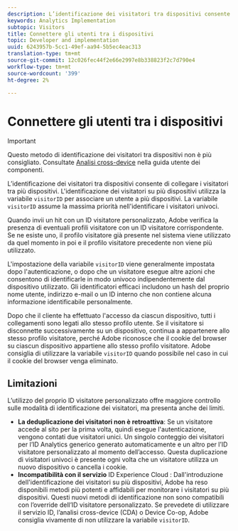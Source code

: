 ```yaml
---
description: L’identificazione dei visitatori tra dispositivi consente di collegare i visitatori tra più dispositivi. L’identificazione dei visitatori su più dispositivi utilizza la variabile ID visitatore, s.visitorID, per associare un utente a più dispositivi.
keywords: Analytics Implementation
subtopic: Visitors
title: Connettere gli utenti tra i dispositivi
topic: Developer and implementation
uuid: 6243957b-5cc1-49ef-aa94-5b5ec4eac313
translation-type: tm+mt
source-git-commit: 12c026fec44f2e66e2997e8b338823f2c7d790e4
workflow-type: tm+mt
source-wordcount: '399'
ht-degree: 2%

---
```



# Connettere gli utenti tra i dispositivi

>[!IMPORTANT]
>
>Questo metodo di identificazione dei visitatori tra dispositivi non è più consigliato. Consultate [Analisi cross-device](/help/components/cda/overview.md) nella guida utente dei componenti.

L’identificazione dei visitatori tra dispositivi consente di collegare i visitatori tra più dispositivi. L&#39;identificazione dei visitatori su più dispositivi utilizza la variabile `visitorID` per associare un utente a più dispositivi. La variabile `visitorID` assume la massima priorità nell&#39;identificare i visitatori univoci.

Quando invii un hit con un ID visitatore personalizzato,  Adobe verifica la presenza di eventuali profili visitatore con un ID visitatore corrispondente. Se ne esiste uno, il profilo visitatore già presente nel sistema viene utilizzato da quel momento in poi e il profilo visitatore precedente non viene più utilizzato.

L&#39;impostazione della variabile `visitorID` viene generalmente impostata dopo l&#39;autenticazione, o dopo che un visitatore esegue altre azioni che consentono di identificarle in modo univoco indipendentemente dal dispositivo utilizzato. Gli identificatori efficaci includono un hash del proprio nome utente, indirizzo e-mail o un ID interno che non contiene alcuna informazione identificabile personalmente.

Dopo che il cliente ha effettuato l&#39;accesso da ciascun dispositivo, tutti i collegamenti sono legati allo stesso profilo utente. Se il visitatore si disconnette successivamente su un dispositivo, continua a appartenere allo stesso profilo visitatore, perché  Adobe riconosce che il cookie del browser su ciascun dispositivo appartiene allo stesso profilo visitatore.  Adobe consiglia di utilizzare la variabile `visitorID` quando possibile nel caso in cui il cookie del browser venga eliminato.

## Limitazioni

L’utilizzo del proprio ID visitatore personalizzato offre maggiore controllo sulle modalità di identificazione dei visitatori, ma presenta anche dei limiti.

* **La deduplicazione dei visitatori non è retroattiva**: Se un visitatore accede al sito per la prima volta, quindi esegue l&#39;autenticazione, vengono contati due visitatori unici. Un singolo conteggio dei visitatori per l’ID Analytics generico generato automaticamente e un altro per l’ID visitatore personalizzato al momento dell’accesso. Questa duplicazione di visitatori univoci è presente ogni volta che un visitatore utilizza un nuovo dispositivo o cancella i cookie.
* **Incompatibilità con il servizio** ID Experience Cloud : Dall&#39;introduzione dell&#39;identificazione dei visitatori su più dispositivi,  Adobe ha reso disponibili metodi più potenti e affidabili per monitorare i visitatori su più dispositivi. Questi nuovi metodi di identificazione non sono compatibili con l’override dell’ID visitatore personalizzato. Se prevedete di utilizzare il servizio ID, l’analisi cross-device (CDA) o Device Co-op,  Adobe consiglia vivamente di non utilizzare la variabile `visitorID`.
